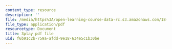 ```yaml
---
content_type: resource
description: ''
file: /media/https%3A/open-learning-course-data-rc.s3.amazonaws.com/18-650-statistics-for-applications-fall-2016/f6b91c2b759aafdd9e18634e5c1b30be_QXkOaifVfW4.pdf
file_type: application/pdf
resourcetype: Document
title: 3play pdf file
uid: f6b91c2b-759a-afdd-9e18-634e5c1b30be
---
```

